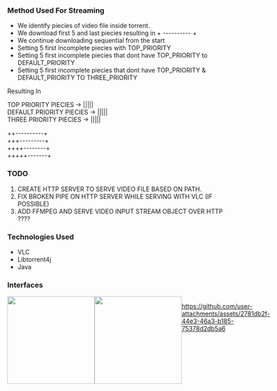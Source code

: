 ### Method Used For Streaming
- We identify piecies of video file inside torrent.
- We download first 5 and last piecies resulting in + ---------- +
- We continue downloading sequential from the start
- Setting 5 first incomplete piecies with TOP_PRIORITY
- Setting 5 first incomplete piecies that dont have TOP_PRIORITY to DEFAULT_PRIORITY
- Setting 5 first incomplete piecies that dont have TOP_PRIORITY & DEFAULT_PRIORITY TO THREE_PRIORITY

Resulting In

TOP PRIORITY PIECIES -> |||||  <br/> 
DEFAULT PRIORITY PIECIES -> |||||      
THREE PRIORITY PIECIES -> |||||  

++----------+ <br/> 
+++---------+ <br/> 
++++--------+ <br/> 
+++++-------+

### TODO
1. CREATE HTTP SERVER TO SERVE VIDEO FILE BASED ON PATH.
2. FIX BROKEN PIPE ON HTTP SERVER WHILE SERVING WITH VLC (IF POSSIBLE)
3. ADD FFMPEG AND SERVE VIDEO INPUT STREAM OBJECT OVER HTTP ???? 

### Technologies Used
- VLC
- Libtorrent4j
- Java

### Interfaces

<div style="display: flex;">
<img src="https://github.com/Xristosxmp/torstream/blob/main/assets/Screenshot_20240905_122752.png" width="200">
<img src="https://github.com/Xristosxmp/torstream/blob/main/assets/Screenshot_20240905_122805.png" width="200">

https://github.com/user-attachments/assets/2781db2f-44e3-46a3-b185-75378d2db5a6




</div>
